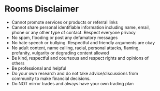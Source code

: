 # Rooms Disclaimer
- Cannot promote services or products or referral links
- Cannot share personal identifiable information including name, email, phone or any other type of contact. Respect everyone privacy
- No spam, flooding or post any defamatory messages
- No hate speech or bullying. Respectful and friendly arguments are okay
- No adult content, name calling, racial, personal attacks, flaming, profanity, vulgarity or degrading content allowed
- Be kind, respectful and courteous and respect rights and opinions of others
- Be professional and helpful
- Do your own research and do not take advice/discussions from community to make financial decisions.
- Do NOT mirror trades and always have your own trading plan
